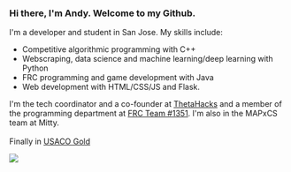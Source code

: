 ### Hi there, I'm Andy. Welcome to my Github.

I'm a developer and student in San Jose. My skills include: 
- Competitive algorithmic programming with C++
- Webscraping, data science and machine learning/deep learning with Python
- FRC programming and game development with Java
- Web development with HTML/CSS/JS and Flask.

I'm the tech coordinator and a co-founder at [ThetaHacks](https://thetahacks.tech) and a member of the programming department at [FRC Team #1351](https://www.amhsrobotics.com/). I'm also in the MAPxCS team at Mitty.<br><br>
Finally in [USACO Gold](https://github.com/AndyLi23/usaco)<br>

![](https://github-readme-stats.vercel.app/api?username=andyli23&show_icons=true&hide_border=true&count_private=true&theme=dracula&hide=issues,prs)
